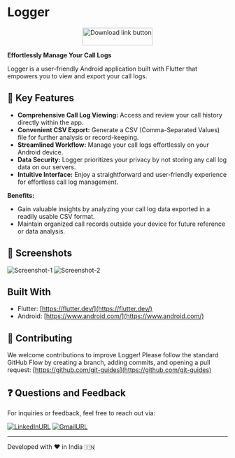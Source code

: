 
# Logger

<p align="center">
<a href="https://github.com/Sanmeet007/logger/releases/tag/v1.3.0">
<img src="https://img.shields.io/badge/download%20now-%236a1ae3.svg?&style=for-the-badge&logoColor=white" alt="Download link button" width="160" height="40"/>
</a>
</p>

**Effortlessly Manage Your Call Logs**

Logger is a user-friendly Android application built with Flutter that empowers you to view and export your call logs.

## 🧐 Key Features

* **Comprehensive Call Log Viewing:** Access and review your call history directly within the app.
* **Convenient CSV Export:** Generate a CSV (Comma-Separated Values) file for further analysis or record-keeping.
* **Streamlined Workflow:** Manage your call logs effortlessly on your Android device.
* **Data Security:** Logger prioritizes your privacy by not storing any call log data on our servers.
* **Intuitive Interface:** Enjoy a straightforward and user-friendly experience for effortless call log management.

**Benefits:**

* Gain valuable insights by analyzing your call log data exported in a readily usable CSV format.
* Maintain organized call records outside your device for future reference or data analysis.

## 🚀 Screenshots

![Screenshot-1](https://sanmeet007.github.io/public/logger/screenshot-2.png)
![Screenshot-2](https://sanmeet007.github.io/public/logger/screenshot-3.png)

## Built With

* Flutter: [https://flutter.dev/](https://flutter.dev/)
* Android: [https://www.android.com/](https://www.android.com/)

## 🍰 Contributing

We welcome contributions to improve Logger! Please follow the standard GitHub Flow by creating a branch, adding commits, and opening a pull request: [https://github.com/git-guides](https://github.com/git-guides)

## ❓ Questions and Feedback

For inquiries or feedback, feel free to reach out via:

[![LinkedInURL](https://img.shields.io/badge/linkedin-%230077B5.svg?&style=for-the-badge&logo=linkedin&logoColor=white)](https://www.linkedin.com/in/sanmeet-singh-780526205/)
[![GmailURL](https://img.shields.io/badge/gmail-%23ca0b4a.svg?&style=for-the-badge&logo=gmail&logoColor=white)](mailto:ssanmeet123@gmail.com)

<p align="center">
<hr>
Developed with ❤️ in India 🇮🇳
</p>
